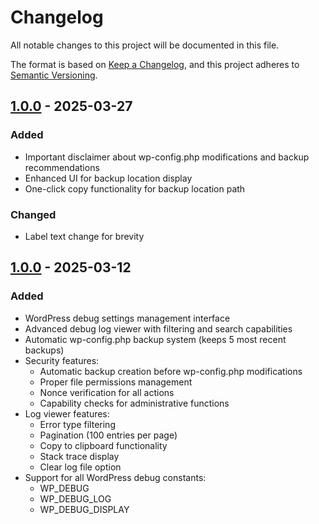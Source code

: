 # Changelog
All notable changes to this project will be documented in this file.

The format is based on [Keep a Changelog](https://keepachangelog.com/en/1.1.0/),
and this project adheres to [Semantic Versioning](https://semver.org/spec/v2.0.0.html).

## [1.0.0] - 2025-03-27
### Added
- Important disclaimer about wp-config.php modifications and backup recommendations
- Enhanced UI for backup location display
- One-click copy functionality for backup location path

### Changed
- Label text change for brevity


## [1.0.0] - 2025-03-12
### Added
- WordPress debug settings management interface
- Advanced debug log viewer with filtering and search capabilities
- Automatic wp-config.php backup system (keeps 5 most recent backups)
- Security features:
  - Automatic backup creation before wp-config.php modifications
  - Proper file permissions management
  - Nonce verification for all actions
  - Capability checks for administrative functions
- Log viewer features:
  - Error type filtering
  - Pagination (100 entries per page)
  - Copy to clipboard functionality
  - Stack trace display
  - Clear log file option
- Support for all WordPress debug constants:
  - WP_DEBUG
  - WP_DEBUG_LOG
  - WP_DEBUG_DISPLAY

[1.0.0]: https://github.com/aidamartinez/debug-log-admin-viewer/releases/tag/v1.0.0
